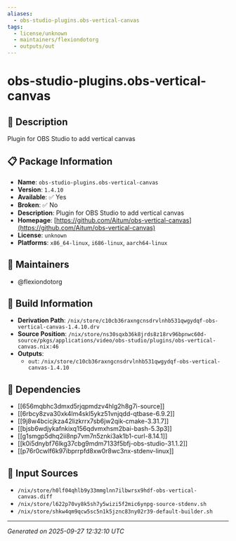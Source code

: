 ```yaml
---
aliases:
  - obs-studio-plugins.obs-vertical-canvas
tags:
  - license/unknown
  - maintainers/flexiondotorg
  - outputs/out
---
```


# obs-studio-plugins.obs-vertical-canvas

## 📝 Description

Plugin for OBS Studio to add vertical canvas

## 📋 Package Information

- **Name**: `obs-studio-plugins.obs-vertical-canvas`
- **Version**: `1.4.10`
- **Available**: ✅ Yes
- **Broken**: ✅ No
- **Description**: Plugin for OBS Studio to add vertical canvas
- **Homepage**: [https://github.com/Aitum/obs-vertical-canvas](https://github.com/Aitum/obs-vertical-canvas)
- **License**: `unknown`
- **Platforms**: `x86_64-linux`, `i686-linux`, `aarch64-linux`
## 👥 Maintainers

- @flexiondotorg


## 🔧 Build Information

- **Derivation Path**: `/nix/store/c10cb36raxngcnsdrvlnhb531qwgydqf-obs-vertical-canvas-1.4.10.drv`
- **Source Position**: `/nix/store/ns30sqxb36k8jrds8z18rv96bpnwc60d-source/pkgs/applications/video/obs-studio/plugins/obs-vertical-canvas.nix:46`
- **Outputs**:
  - `out`:  `/nix/store/c10cb36raxngcnsdrvlnhb531qwgydqf-obs-vertical-canvas-1.4.10`

## 🔗 Dependencies

- [[656mqbhc3dmxd5rjqpmdzv4hlg2h8g7i-source]]
- [[6rbcy8zva30xk4lm4skl5ykz51vnjqdd-qtbase-6.9.2]]
- [[9j8w4bcicjkza42lizkrrx7sb6jw2qik-cmake-3.31.7]]
- [[bjsb6wdjykafnkixq156qdvmxhsm2bai-bash-5.3p3]]
- [[g1smgp5dhq2ii8np7vm7n5znki3ak1b1-curl-8.14.1]]
- [[k0i5dnybf76lkg37cbg9mdm7133f5bfj-obs-studio-31.1.2]]
- [[p76r0cwlf6k97ibprrpfd8xw0r8wc3nx-stdenv-linux]]

## 📁 Input Sources

- `/nix/store/h0lf04qhlb9y33mmglnn7ilbwrsx9hdf-obs-vertical-canvas.diff`
- `/nix/store/l622p70vy8k5sh7y5wizi5f2mic6ynpg-source-stdenv.sh`
- `/nix/store/shkw4qm9qcw5sc5n1k5jznc83ny02r39-default-builder.sh`

---
*Generated on 2025-09-27 12:32:10 UTC*
